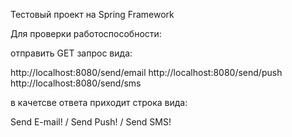 Тестовый проект на Spring Framework

Для проверки работоспособности:

отправить GET запрос вида:

http://localhost:8080/send/email
http://localhost:8080/send/push
http://localhost:8080/send/sms

в качетсве ответа приходит строка вида:

Send E-mail! / Send Push! / Send SMS!